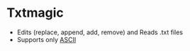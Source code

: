 # Txtmagic
* Edits (replace, append, add, remove) and Reads .txt files
* Supports only [ASCII](http://theasciicode.com.ar/ "ASCII")